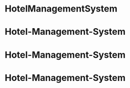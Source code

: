 # HotelManagementSystem
# Hotel-Management-System
# Hotel-Management-System
# Hotel-Management-System
